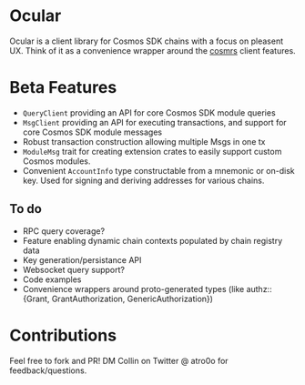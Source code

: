 # Ocular

Ocular is a client library for Cosmos SDK chains with a focus on pleasent UX. Think of it as a convenience wrapper around the [cosmrs](https://docs.rs/cosmrs/latest/cosmrs/) client features.

# Beta Features

- `QueryClient` providing an API for core Cosmos SDK module queries
- `MsgClient` providing an API for executing transactions, and support for core Cosmos SDK module messages
- Robust transaction construction allowing multiple Msgs in one tx
- `ModuleMsg` trait for creating extension crates to easily support custom Cosmos modules.
- Convenient `AccountInfo` type constructable from a mnemonic or on-disk key. Used for signing and deriving addresses for various chains.

## To do

- RPC query coverage?
- Feature enabling dynamic chain contexts populated by chain registry data
- Key generation/persistance API
- Websocket query support?
- Code examples
- Convenience wrappers around proto-generated types (like authz::{Grant, GrantAuthorization, GenericAuthorization})

# Contributions

Feel free to fork and PR! DM Collin on Twitter @ atro0o for feedback/questions.
